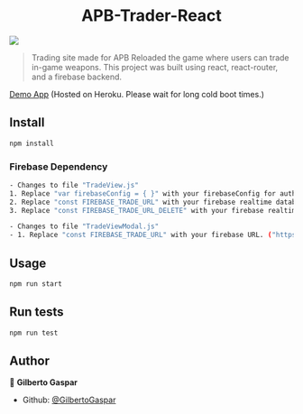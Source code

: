 <h1 align="center">APB-Trader-React </h1>
<p>
  <img src="https://img.shields.io/badge/version-1.0-blue.svg?cacheSeconds=2592000" />
</p>

> Trading site made for APB Reloaded the game where users can trade in-game weapons. This project was built using react, react-router, and a firebase backend.

<a href="https://joli-gerard-43431.herokuapp.com/">Demo App</a> (Hosted on Heroku. Please wait for long cold boot times.)

## Install

```sh
npm install
```
### Firebase Dependency
```sh
- Changes to file "TradeView.js"
1. Replace "var firebaseConfig = { }" with your firebaseConfig for authorization.
2. Replace "const FIREBASE_TRADE_URL" with your firebase realtime database URL. ("https://EXAMPLE.firebaseio.com/trades.json")
3. Replace "const FIREBASE_TRADE_URL_DELETE" with your firebase realtime database URL. ("https://EXAMPLE.firebaseio.com/trades/")

- Changes to file "TradeViewModal.js"
- 1. Replace "const FIREBASE_TRADE_URL" with your firebase URL. ("https://EXAMPLE.firebaseio.com/trades.json")
```

## Usage

```sh
npm run start
```

## Run tests

```sh
npm run test
```

## Author

👤 **Gilberto Gaspar**

* Github: [@GilbertoGaspar](https://github.com/GilbertoGaspar)

